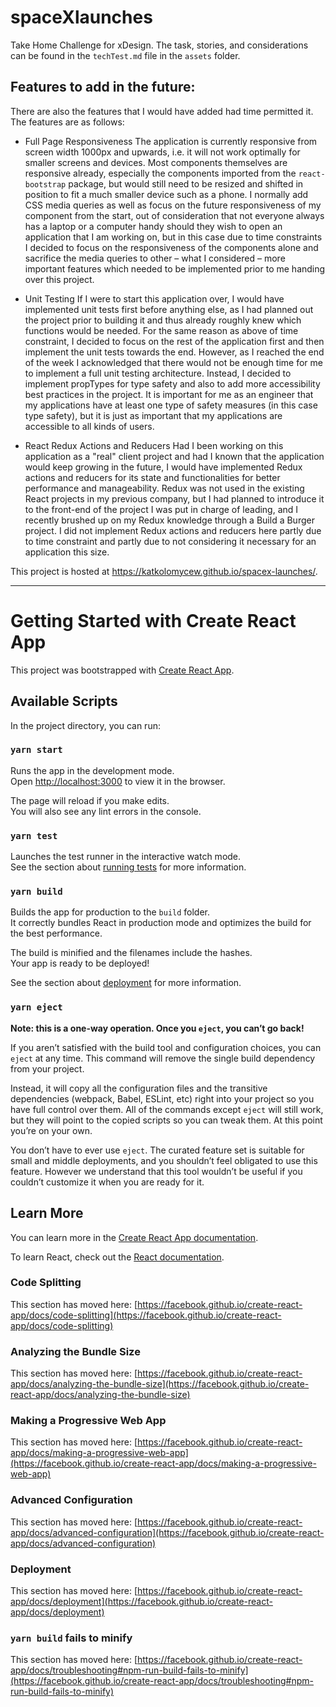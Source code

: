 # spaceXlaunches

Take Home Challenge for xDesign. The task, stories, and considerations can be found in the `techTest.md` file in the `assets` folder.

## Features to add in the future:
There are also the features that I would have added had time permitted it. The features are as follows:

- Full Page Responsiveness
    The application is currently responsive from screen width 1000px and upwards, i.e. it will not work optimally for smaller screens and devices. Most components themselves are responsive already, especially the components imported from the `react-bootstrap` package, but would still need to be resized and shifted in position to fit a much smaller device such as a phone. I normally add CSS media queries as well as focus on the future responsiveness of my component from the start, out of consideration that not everyone always has a laptop or a computer handy should they wish to open an application that I am working on, but in this case due to time constraints I decided to focus on the responsiveness of the components alone and sacrifice the media queries to other – what I considered – more important features which needed to be implemented prior to me handing over this project.

- Unit Testing
    If I were to start this application over, I would have implemented unit tests first before anything else, as I had planned out the project prior to building it and thus already roughly knew which functions would be needed. For the same reason as above of time constraint, I decided to focus on the rest of the application first and then implement the unit tests towards the end. However, as I reached the end of the week I acknowledged that there would not be enough time for me to implement a full unit testing architecture. Instead, I decided to implement propTypes for type safety and also to add more accessibility best practices in the project. It is important for me as an engineer that my applications have at least one type of safety measures (in this case type safety), but it is just as important that my applications are accessible to all kinds of users.

- React Redux Actions and Reducers
    Had I been working on this application as a "real" client project and had I known that the application would keep growing in the future, I would have implemented Redux actions and reducers for its state and functionalities for better performance and manageability. Redux was not used in the existing React projects in my previous company, but I had planned to introduce it to the front-end of the project I was put in charge of leading, and I recently brushed up on my Redux knowledge through a Build a Burger project. I did not implement Redux actions and reducers here partly due to time constraint and partly due to not considering it necessary for an application this size. 

This project is hosted at https://katkolomycew.github.io/spacex-launches/.

---

# Getting Started with Create React App

This project was bootstrapped with [Create React App](https://github.com/facebook/create-react-app).

## Available Scripts

In the project directory, you can run:

### `yarn start`

Runs the app in the development mode.\
Open [http://localhost:3000](http://localhost:3000) to view it in the browser.

The page will reload if you make edits.\
You will also see any lint errors in the console.

### `yarn test`

Launches the test runner in the interactive watch mode.\
See the section about [running tests](https://facebook.github.io/create-react-app/docs/running-tests) for more information.

### `yarn build`

Builds the app for production to the `build` folder.\
It correctly bundles React in production mode and optimizes the build for the best performance.

The build is minified and the filenames include the hashes.\
Your app is ready to be deployed!

See the section about [deployment](https://facebook.github.io/create-react-app/docs/deployment) for more information.

### `yarn eject`

**Note: this is a one-way operation. Once you `eject`, you can’t go back!**

If you aren’t satisfied with the build tool and configuration choices, you can `eject` at any time. This command will remove the single build dependency from your project.

Instead, it will copy all the configuration files and the transitive dependencies (webpack, Babel, ESLint, etc) right into your project so you have full control over them. All of the commands except `eject` will still work, but they will point to the copied scripts so you can tweak them. At this point you’re on your own.

You don’t have to ever use `eject`. The curated feature set is suitable for small and middle deployments, and you shouldn’t feel obligated to use this feature. However we understand that this tool wouldn’t be useful if you couldn’t customize it when you are ready for it.

## Learn More

You can learn more in the [Create React App documentation](https://facebook.github.io/create-react-app/docs/getting-started).

To learn React, check out the [React documentation](https://reactjs.org/).

### Code Splitting

This section has moved here: [https://facebook.github.io/create-react-app/docs/code-splitting](https://facebook.github.io/create-react-app/docs/code-splitting)

### Analyzing the Bundle Size

This section has moved here: [https://facebook.github.io/create-react-app/docs/analyzing-the-bundle-size](https://facebook.github.io/create-react-app/docs/analyzing-the-bundle-size)

### Making a Progressive Web App

This section has moved here: [https://facebook.github.io/create-react-app/docs/making-a-progressive-web-app](https://facebook.github.io/create-react-app/docs/making-a-progressive-web-app)

### Advanced Configuration

This section has moved here: [https://facebook.github.io/create-react-app/docs/advanced-configuration](https://facebook.github.io/create-react-app/docs/advanced-configuration)

### Deployment

This section has moved here: [https://facebook.github.io/create-react-app/docs/deployment](https://facebook.github.io/create-react-app/docs/deployment)

### `yarn build` fails to minify

This section has moved here: [https://facebook.github.io/create-react-app/docs/troubleshooting#npm-run-build-fails-to-minify](https://facebook.github.io/create-react-app/docs/troubleshooting#npm-run-build-fails-to-minify)
